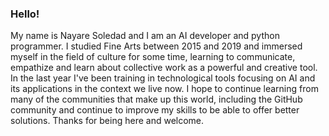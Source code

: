 ### Hello!

My name is Nayare Soledad and I am an AI developer and python programmer. I studied Fine Arts between 2015 and 2019 and immersed myself in the field of culture for some time, learning to communicate, empathize and learn about collective work as a powerful and creative tool. In the last year I've been training in technological tools focusing on AI and its applications in the context we live now. I hope to continue learning from many of the communities that make up this world, including the GitHub community and continue to improve my skills to be able to offer better solutions. Thanks for being here and welcome.


